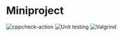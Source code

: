 # Miniproject
![cppcheck-action](https://github.com/99003199/Miniproject/workflows/cppcheck-action/badge.svg)
![Unit testing](https://github.com/99003199/Miniproject/workflows/Unit%20testing/badge.svg)
![Valgrind](https://github.com/99003199/Miniproject/workflows/Valgrind/badge.svg)
